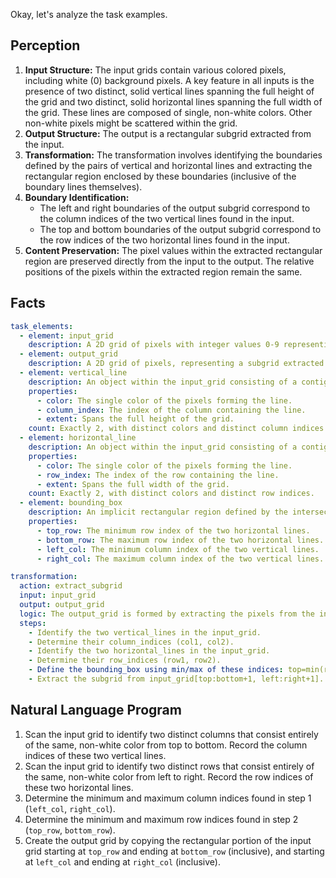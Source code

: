 Okay, let's analyze the task examples.

## Perception

1.  **Input Structure:** The input grids contain various colored pixels, including white (0) background pixels. A key feature in all inputs is the presence of two distinct, solid vertical lines spanning the full height of the grid and two distinct, solid horizontal lines spanning the full width of the grid. These lines are composed of single, non-white colors. Other non-white pixels might be scattered within the grid.
2.  **Output Structure:** The output is a rectangular subgrid extracted from the input.
3.  **Transformation:** The transformation involves identifying the boundaries defined by the pairs of vertical and horizontal lines and extracting the rectangular region enclosed by these boundaries (inclusive of the boundary lines themselves).
4.  **Boundary Identification:**
    *   The left and right boundaries of the output subgrid correspond to the column indices of the two vertical lines found in the input.
    *   The top and bottom boundaries of the output subgrid correspond to the row indices of the two horizontal lines found in the input.
5.  **Content Preservation:** The pixel values within the extracted rectangular region are preserved directly from the input to the output. The relative positions of the pixels within the extracted region remain the same.

## Facts


```yaml
task_elements:
  - element: input_grid
    description: A 2D grid of pixels with integer values 0-9 representing colors.
  - element: output_grid
    description: A 2D grid of pixels, representing a subgrid extracted from the input_grid.
  - element: vertical_line
    description: An object within the input_grid consisting of a contiguous column of identical non-white pixels spanning the full height of the grid.
    properties:
      - color: The single color of the pixels forming the line.
      - column_index: The index of the column containing the line.
      - extent: Spans the full height of the grid.
    count: Exactly 2, with distinct colors and distinct column indices.
  - element: horizontal_line
    description: An object within the input_grid consisting of a contiguous row of identical non-white pixels spanning the full width of the grid.
    properties:
      - color: The single color of the pixels forming the line.
      - row_index: The index of the row containing the line.
      - extent: Spans the full width of the grid.
    count: Exactly 2, with distinct colors and distinct row indices.
  - element: bounding_box
    description: An implicit rectangular region defined by the intersection of the rows and columns marked by the identified lines.
    properties:
      - top_row: The minimum row index of the two horizontal lines.
      - bottom_row: The maximum row index of the two horizontal lines.
      - left_col: The minimum column index of the two vertical lines.
      - right_col: The maximum column index of the two vertical lines.

transformation:
  action: extract_subgrid
  input: input_grid
  output: output_grid
  logic: The output_grid is formed by extracting the pixels from the input_grid located within the bounding_box, inclusive of the boundaries.
  steps:
    - Identify the two vertical_lines in the input_grid.
    - Determine their column_indices (col1, col2).
    - Identify the two horizontal_lines in the input_grid.
    - Determine their row_indices (row1, row2).
    - Define the bounding_box using min/max of these indices: top=min(row1, row2), bottom=max(row1, row2), left=min(col1, col2), right=max(col1, col2).
    - Extract the subgrid from input_grid[top:bottom+1, left:right+1].
```


## Natural Language Program

1.  Scan the input grid to identify two distinct columns that consist entirely of the same, non-white color from top to bottom. Record the column indices of these two vertical lines.
2.  Scan the input grid to identify two distinct rows that consist entirely of the same, non-white color from left to right. Record the row indices of these two horizontal lines.
3.  Determine the minimum and maximum column indices found in step 1 (`left_col`, `right_col`).
4.  Determine the minimum and maximum row indices found in step 2 (`top_row`, `bottom_row`).
5.  Create the output grid by copying the rectangular portion of the input grid starting at `top_row` and ending at `bottom_row` (inclusive), and starting at `left_col` and ending at `right_col` (inclusive).
